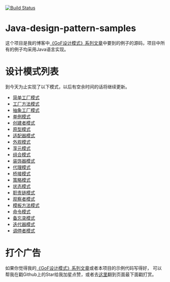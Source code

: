[![Build Status](https://travis-ci.org/elvinzeng/java-design-pattern-samples.svg?branch=master)](https://travis-ci.org/elvinzeng/java-design-pattern-samples)

# Java-design-pattern-samples
这个项目是我的博客中[《GoF设计模式》系列文章](https://www.bughui.com/2017/06/10/gof-design-pattern-overview/)中要到的例子的源码，项目中所有的例子均采用Java语言实现。

# 设计模式列表
到今天为止实现了以下模式，以后有空余时间的话将继续更新。

* [简单工厂模式](/simple-factory)
* [工厂方法模式](/factory-method)
* [抽象工厂模式](/abstract-factory)
* [单例模式](/singleton)
* [创建者模式](/builder)
* [原型模式](/prototype)
* [适配器模式](/adapter)
* [外观模式](/facade)
* [享元模式](/flyweight)
* [组合模式](/composite)
* [装饰器模式](/decorator)
* [代理模式](/proxy)
* [桥接模式](/bridge)
* [策略模式](/strategy)
* [状态模式](/state)
* [职责链模式](/chain-of-responsibility)
* [观察者模式](/observer)
* [模板方法模式](/template)
* [命令模式](/command)
* [备忘录模式](/memento)
* [迭代器模式](/iterator)
* [调停者模式](/mediator)


# 打个广告  
如果你觉得我的[《GoF设计模式》系列文章](https://www.bughui.com/2017/06/10/gof-design-pattern-overview/)或者本项目的示例代码写得好，
可以帮我在戳Github上的Star给我加星点赞，或者去[这里](https://www.bughui.com/2017/06/10/gof-design-pattern-overview/)翻到页面最下面戳打赏。  